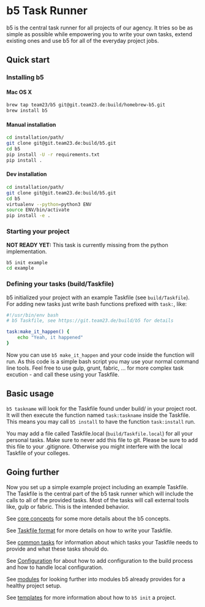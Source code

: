 # b5 Task Runner

b5 is the central task runner for all projects of our agency. It tries so be as simple as possible while
empowering you to write your own tasks, extend existing ones and use b5 for all of the everyday project
jobs.

## Quick start

### Installing b5

#### Mac OS X

```bash
brew tap team23/b5 git@git.team23.de:build/homebrew-b5.git
brew install b5
```

#### Manual installation

```bash
cd installation/path/
git clone git@git.team23.de:build/b5.git
cd b5
pip install -U -r requirements.txt
pip install .
```

#### Dev installation

```bash
cd installation/path/
git clone git@git.team23.de:build/b5.git
cd b5
virtualenv --python=python3 ENV  
source ENV/bin/activate  
pip install -e . 
```

### Starting your project

**NOT READY YET:** This task is currently missing from the python implementation.

```bash
b5 init example
cd example
```

### Defining your tasks (build/Taskfile)

b5 initialized your project with an example Taskfile (see `build/Taskfile`). For adding new tasks just
write bash functions prefixed with `task:`, like:

```bash
#!/usr/bin/env bash
# b5 Taskfile, see https://git.team23.de/build/b5 for details

task:make_it_happen() {
    echo "Yeah, it happened"
}
```

Now you can use `b5 make_it_happen` and your code inside the function will run. As this code is a simple
bash script you may use your normal command line tools. Feel free to use gulp, grunt, fabric, … for more
complex task excution - and call these using your Taskfile.

## Basic usage

`b5 taskname` will look for the Taskfile found under build/ in your project root. It will then execute
the function named `task:taskname` inside the Taskfile. This means you may call `b5 install` to have the
function `task:install` run.

You may add a file called Taskfile.local (`build/Taskfile.local`) for all your personal tasks. Make sure
to never add this file to git. Please be sure to add this file to your .gitignore. Otherwise you might
interfere with the local Taskfile of your colleges.

## Going further

Now you set up a simple example project including an example Taskfile. The Taskfile is the central part of
the b5 task runner which will include the calls to all of the provided tasks. Most of the tasks will
call external tools like, gulp or fabric. This is the intended behavior.

See [core concepts](docs/01_concepts.md) for some more details about the b5 concepts.

See [Taskfile format](docs/02_Taskfile_format.md) for more details on how to write your Taskfile.

See [common tasks](docs/03_common_tasks.md) for information about which tasks your Taskfile needs
to provide and what these tasks should do.

See [Configuration](docs/04_config.md) for about how to add configuration to the build process and how
to handle local configuration.

See [modules](docs/05_modules.md) for looking further into modules b5 already provides for a healthy
project setup.

See [templates](docs/06_templates.md) for more information about how to `b5 init` a project.

